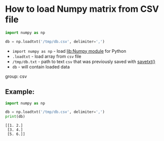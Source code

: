 # How to load Numpy matrix from CSV file

```python
import numpy as np

db = np.loadtxt('/tmp/db.csv', delimiter=',')
```

- `import numpy as np` - load [lib:Numpy module](/python-numpy/how-to-install-python-numpy-lib) for Python
- `.loadtxt` - load array from `csv` file
- `/tmp/db.txt` - path to text `csv` that was previously saved with [savetxt()](/python-numpy/how-to-save-numpy-matrix-to-csv-file)
- `db` - will contain loaded data

group: csv

## Example: 
```python
import numpy as np

db = np.loadtxt('/tmp/db.csv', delimiter=',')
print(db)
```
```
[[1. 2.]
 [3. 4.]
 [5. 6.]]

```

